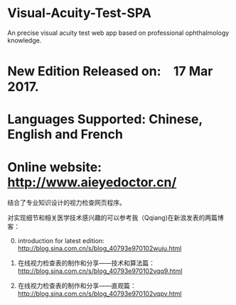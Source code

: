 # Visual-Acuity-Test-SPA
An precise visual acuity test web app based on professional ophthalmology knowledge.

# New Edition Released on:　17 Mar 2017.

# Languages Supported: Chinese, English and French 

# Online website: http://www.aieyedoctor.cn/


结合了专业知识设计的视力检查网页程序。

对实现细节和相关医学技术感兴趣的可以参考我（Qqiang)在新浪发表的两篇博客：

0. introduction for latest edition: http://blog.sina.com.cn/s/blog_40793e970102wuiu.html

1. 在线视力检查表的制作和分享——技术和算法篇： http://blog.sina.com.cn/s/blog_40793e970102vqq9.html

2. 在线视力检查表的制作和分享——直观篇：http://blog.sina.com.cn/s/blog_40793e970102vqpv.html


